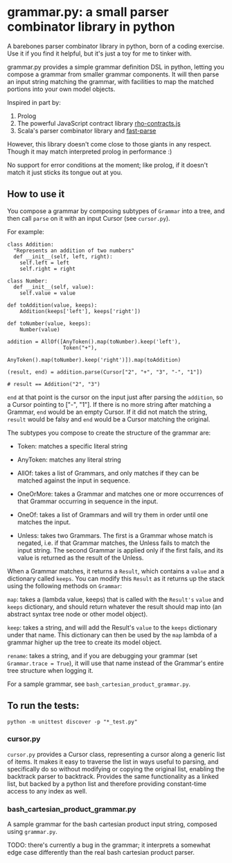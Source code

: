 # grammar.py: a small parser combinator library in python

A barebones parser combinator library in python, born of a coding exercise.
Use it if you find it helpful, but it's just a toy for me to tinker with.  

grammar.py provides a simple grammar definition DSL in python, letting you compose a grammar
from smaller grammar components.  It will then parse an input string matching
the grammar, with facilities to map the matched portions into your own model objects.

Inspired in part by:

1. Prolog
2. The powerful JavaScript contract library [rho-contracts.js](https://github.com/bodylabs/rho-contracts-fork)
3. Scala's parser combinator library and [fast-parse](https://github.com/lihaoyi/fastparse)

However, this library doesn't come close to those giants in any respect.
Though it may match interpreted prolog in performance :)

No support for error conditions at the moment; like prolog, if it doesn't match it just
sticks its tongue out at you.

## How to use it
    
You compose a grammar by composing subtypes of `Grammar` into a tree,
and then call `parse` on it with an input Cursor (see `cursor.py`).

For example:

```
class Addition:
  "Represents an addition of two numbers"
  def __init__(self, left, right):
    self.left = left
    self.right = right
    
class Number:
  def __init__(self, value):
    self.value = value
    
def toAddition(value, keeps):
    Addition(keeps['left'], keeps['right'])
    
def toNumber(value, keeps):
    Number(value)
    
addition = AllOf([AnyToken().map(toNumber).keep('left'), 
                  Token("+"), 
                  AnyToken().map(toNumber).keep('right')]).map(toAddition)

(result, end) = addition.parse(Cursor["2", "+", "3", "-", "1"])

# result == Addition("2", "3")
```
   
`end` at that point is the cursor on the input just after parsing the `addition`, so
a Cursor pointing to ["-", "1"]. If there is no more string after matching
a Grammar, `end` would be an empty Cursor.  If it did not match the string,
`result` would be falsy and `end` would be a Cursor matching the original.

The subtypes you compose to create the structure of the grammar are:

- Token: matches a specific literal string

- AnyToken: matches any literal string

- AllOf: takes a list of Grammars, and only matches if they can be matched
      against the input in sequence.

- OneOrMore: takes a Grammar and matches one or more occurrences of that Grammar
      occurring in sequence in the input.

- OneOf: takes a list of Grammars and will try them in order until one
      matches the input.

- Unless: takes two Grammars.  The first is a Grammar whose match is negated, i.e.
if that Grammar matches, the Unless fails to match the input string.  The
second Grammar is applied only if the first fails, and its value is returned
as the result of the Unless.

When a Grammar matches, it returns a `Result`, which contains a `value`
and a dictionary called `keeps`.  You can modify this `Result` as it
returns up the stack using the following methods on `Grammar`:

`map`: takes a (lambda value, keeps) that is called with the `Result's` `value`
and `keeps` dictionary, and should return whatever the result should map into
(an abstract syntax tree node or other model object).

`keep`: takes a string, and will add the Result's `value` to the `keeps`
dictionary under that name.  This dictionary can then be used by the `map`
lambda of a grammar higher up the tree to create its model object.

`rename`: takes a string, and if you are debugging your grammar 
(set `Grammar.trace = True`), it will use that name instead of the 
Grammar's entire tree structure when logging it.    

For a sample grammar, see `bash_cartesian_product_grammar.py`.

## To run the tests:

```
python -m unittest discover -p "*_test.py" 
```

### cursor.py

`cursor.py` provides a Cursor class, representing a cursor along a generic list of items. 
It makes it easy to traverse the list in ways useful to parsing, and specifically do so
without modifying or copying the original list, enabling the backtrack parser 
to backtrack.  Provides the same functionality as a linked list, but backed by 
a python list and therefore providing constant-time access to any index as well.

### bash_cartesian_product_grammar.py

A sample grammar for the bash cartesian product input string, 
composed using `grammar.py`.

TODO: there's currently a bug in the grammar; it interprets a somewhat edge case
differently than the real bash cartesian product parser.








